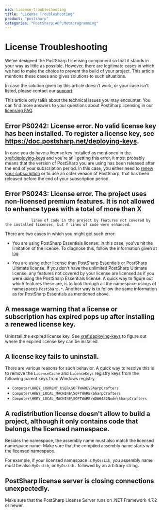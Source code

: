 ```yaml
---
uid: license-troubleshooting
title: "License Troubleshooting"
product: "postsharp"
categories: "PostSharp;AOP;Metaprogramming"
---
```

# License Troubleshooting

We've designed the PostSharp Licensing component so that it stands in your way as little as possible. However, there are legitimate cases in which we had to make the choice to prevent the build of your project. This article mentions these cases and gives solutions to such situations.

In case the solution given by this article doesn't work, or your case isn't listed, please contact our [support](https://www.postsharp.net/support). 

This article only talks about the technical issues you may encounter. You can find more answers to your questions about PostSharp licensing in our [licensing FAQ](https://www.postsharp.net/pricing/faq). 


## Error PS0242: License error. No valid license key has been installed. To register a license key, see https://doc.postsharp.net/deploying-keys.

In case you do have a license key installed as mentioned in the <xref:deploying-keys> and you're still getting this error, it most probably means that the version of PostSharp you are using has been released after the end of your subscription period. In this case, you either need to [renew your subscription](https://www.postsharp.net/pricing/upgrades-and-renewals) or to use an older version of PostSharp, that has been released before the end of your subscription period. 


## Error PS0243: License error. The project uses non-licensed premium features. It is not allowed to enhance types with a total of more than X
				lines of code in the project by features not covered by the installed licenses, but Y lines of code were enhanced.

There are two cases in which you might get such error:

* You are using PostSharp Essentials license:
    In this case, you've hit the limitation of the license. To diagnose this, follow the information given at [log](express-limitations#diagnosing-licensing-issues). 

* You are using other license than PostSharp Essentials or PostSharp Ultimate license:
    If you don't have the unlimited PostSharp Ultimate license, any features not covered by your license are licensed as if you were using the PostSharp Essentials license.
    A quick way to figure out which features these are, is to look through all the namespace usings of namespaces `PostSharp.*`. 
    Another way is to follow the same information as for PostSharp Essentials as mentioned above.


## A message warning that a license or subscription has expired pops up after installing a renewed license key.

Uninstall the expired license key. See <xref:deploying-keys> to figure out where the expired license key can be installed. 


## A license key fails to uninstall.

There are various reasons for such behavior. A quick way to resolve this is to remove the `LicenseCache` and `LicenseKeys` registry keys from the following parent keys from Windows registry. 

* `Computer\HKEY_CURRENT_USER\SOFTWARE\SharpCrafters`
* `Computer\HKEY_LOCAL_MACHINE\SOFTWARE\SharpCrafters`
* `Computer\HKEY_LOCAL_MACHINE\SOFTWARE\WOW6432Node\SharpCrafters`

## A redistribution license doesn't allow to build a project, although it only contains code that belongs the licensed namespace.

Besides the namespace, the assembly name must also match the licensed namespace name. Make sure that the compiled assembly name starts with the licensed namespace.

For example, if your licensed namespace is `MyOssLib`, you assembly name must be also `MyOssLib`, or `MyOssLib.` followed by an arbitrary string. 


## PostSharp license server is closing connections unexpectedly.

Make sure that the PostSharp License Server runs on .NET Framework 4.7.2 or newer.


